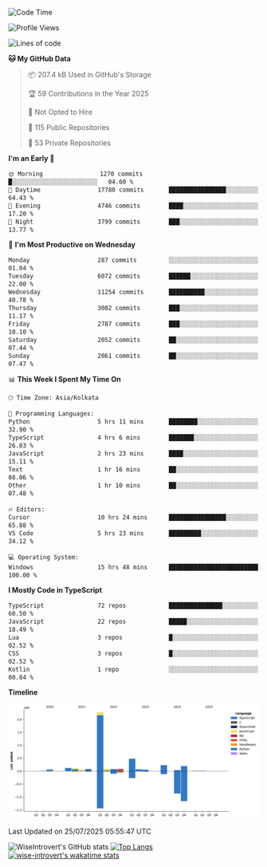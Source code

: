 <!--START_SECTION:waka-->
![Code Time](http://img.shields.io/badge/Code%20Time-2%2C411%20hrs%202%20mins-blue)

![Profile Views](http://img.shields.io/badge/Profile%20Views-0-blue)

![Lines of code](https://img.shields.io/badge/From%20Hello%20World%20I%27ve%20Written-4.0%20million%20lines%20of%20code-blue)

**🐱 My GitHub Data** 

> 📦 207.4 kB Used in GitHub's Storage 
 > 
> 🏆 59 Contributions in the Year 2025
 > 
> 🚫 Not Opted to Hire
 > 
> 📜 115 Public Repositories 
 > 
> 🔑 53 Private Repositories 
 > 
**I'm an Early 🐤** 

```text
🌞 Morning                1270 commits        █░░░░░░░░░░░░░░░░░░░░░░░░   04.60 % 
🌆 Daytime                17780 commits       ████████████████░░░░░░░░░   64.43 % 
🌃 Evening                4746 commits        ████░░░░░░░░░░░░░░░░░░░░░   17.20 % 
🌙 Night                  3799 commits        ███░░░░░░░░░░░░░░░░░░░░░░   13.77 % 
```
📅 **I'm Most Productive on Wednesday** 

```text
Monday                   287 commits         ░░░░░░░░░░░░░░░░░░░░░░░░░   01.04 % 
Tuesday                  6072 commits        ██████░░░░░░░░░░░░░░░░░░░   22.00 % 
Wednesday                11254 commits       ██████████░░░░░░░░░░░░░░░   40.78 % 
Thursday                 3082 commits        ███░░░░░░░░░░░░░░░░░░░░░░   11.17 % 
Friday                   2787 commits        ███░░░░░░░░░░░░░░░░░░░░░░   10.10 % 
Saturday                 2052 commits        ██░░░░░░░░░░░░░░░░░░░░░░░   07.44 % 
Sunday                   2061 commits        ██░░░░░░░░░░░░░░░░░░░░░░░   07.47 % 
```


📊 **This Week I Spent My Time On** 

```text
🕑︎ Time Zone: Asia/Kolkata

💬 Programming Languages: 
Python                   5 hrs 11 mins       ████████░░░░░░░░░░░░░░░░░   32.90 % 
TypeScript               4 hrs 6 mins        ███████░░░░░░░░░░░░░░░░░░   26.03 % 
JavaScript               2 hrs 23 mins       ████░░░░░░░░░░░░░░░░░░░░░   15.11 % 
Text                     1 hr 16 mins        ██░░░░░░░░░░░░░░░░░░░░░░░   08.06 % 
Other                    1 hr 10 mins        ██░░░░░░░░░░░░░░░░░░░░░░░   07.48 % 

🔥 Editors: 
Cursor                   10 hrs 24 mins      ████████████████░░░░░░░░░   65.88 % 
VS Code                  5 hrs 23 mins       █████████░░░░░░░░░░░░░░░░   34.12 % 

💻 Operating System: 
Windows                  15 hrs 48 mins      █████████████████████████   100.00 % 
```

**I Mostly Code in TypeScript** 

```text
TypeScript               72 repos            ███████████████░░░░░░░░░░   60.50 % 
JavaScript               22 repos            █████░░░░░░░░░░░░░░░░░░░░   18.49 % 
Lua                      3 repos             █░░░░░░░░░░░░░░░░░░░░░░░░   02.52 % 
CSS                      3 repos             █░░░░░░░░░░░░░░░░░░░░░░░░   02.52 % 
Kotlin                   1 repo              ░░░░░░░░░░░░░░░░░░░░░░░░░   00.84 % 
```



**Timeline**

![Lines of Code chart](https://raw.githubusercontent.com/wise-introvert/wise-introvert/master/assets/bar_graph.png)


 Last Updated on 25/07/2025 05:55:47 UTC
<!--END_SECTION:waka-->

![WiseIntrovert's GitHub stats](https://github-readme-stats.vercel.app/api?username=wise-introvert&count_private=true&show_icons=true)
[![Top Langs](https://github-readme-stats.vercel.app/api/top-langs/?username=wise-introvert&langs_count=10)](https://github.com/anuraghazra/github-readme-stats)
[![wise-introvert's wakatime stats](https://github-readme-stats.vercel.app/api/wakatime?username=wiseintrovert)](https://github.com/anuraghazra/github-readme-stats)
